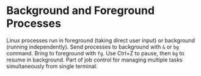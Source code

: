 # Background and Foreground Processes

Linux processes run in foreground (taking direct user input) or background (running independently). Send processes to background with `&` or `bg` command. Bring to foreground with `fg`. Use Ctrl+Z to pause, then `bg` to resume in background. Part of job control for managing multiple tasks simultaneously from single terminal.